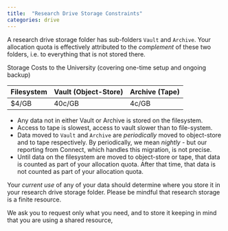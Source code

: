 ```yaml
---
title:  "Research Drive Storage Constraints"
categories: drive
---
```


A research drive storage folder has sub-folders `Vault` and `Archive`.
Your allocation quota is effectively attributed to the *complement* of these two folders, i.e. 
to everything that is not stored there.


Storage Costs to the University
(covering one-time setup and ongoing backup)

|Filesystem |Vault (Object-Store)  | Archive (Tape)|
|--- | --- | ---|
|$4/GB|40c/GB|4c/GB|


* Any data not in either Vault or Archive is stored on the filesystem.
* Access to tape is slowest, access to vault slower than to file-system.
* Data moved to  `Vault` and `Archive` are *periodically* moved to object-store and to tape respectively.  By periodically, we mean *nightly* - but our reporting from Connect, which handles this migration, is not precise.
* Until data on the filesystem are moved to object-store or tape, that data is counted as part of your allocation quota.  After that time, that data is not counted as part of your allocation quota.

Your *current use* of any of your data should determine where you store it in your research drive storage folder.
Please be mindful that research storage is a finite resource. 

We ask you to request only what you need, and to store it keeping in mind that you are using a shared resource, 
